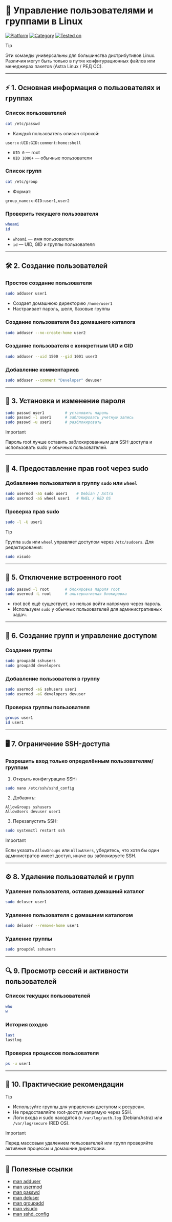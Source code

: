 # 👤 Управление пользователями и группами в Linux

[![Platform](https://img.shields.io/badge/platform-Linux-lightgrey?style=flat-square&logo=linux)]()
[![Category](https://img.shields.io/badge/category-User%20Management-blue?style=flat-square)]()
[![Tested on](https://img.shields.io/badge/tested%20on-Astra%20SE%201.7.5%20|%20Astra%20SE%201.8%20|%20RED%20OS%207.3-orange?style=flat-square)]()

> [!TIP]  
> Эти команды универсальны для большинства дистрибутивов Linux. Различия могут быть только в путях конфигурационных файлов или менеджерах пакетов (Astra Linux / РЕД ОС).

---

## ⚡ 1. Основная информация о пользователях и группах

### Список пользователей
```bash
cat /etc/passwd
````

* Каждый пользователь описан строкой:

```
user:x:UID:GID:comment:home:shell
```

* `UID 0` — root
* `UID 1000+` — обычные пользователи

### Список групп

```bash
cat /etc/group
```

* Формат:

```
group_name:x:GID:user1,user2
```

### Проверить текущего пользователя

```bash
whoami
id
```

* `whoami` — имя пользователя
* `id` — UID, GID и группы пользователя

---

## 🛠 2. Создание пользователей

### Простое создание пользователя

```bash
sudo adduser user1
```

* Создает домашнюю директорию `/home/user1`
* Настраивает пароль, шелл, базовые группы

### Создание пользователя без домашнего каталога

```bash
sudo adduser --no-create-home user2
```

### Создание пользователя с конкретным UID и GID

```bash
sudo adduser --uid 1500 --gid 1001 user3
```

### Добавление комментариев

```bash
sudo adduser --comment "Developer" devuser
```

---

## 🔑 3. Установка и изменение пароля

```bash
sudo passwd user1         # установить пароль
sudo passwd -l user1      # заблокировать учетную запись
sudo passwd -u user1      # разблокировать
```

> [!IMPORTANT]
> Пароль root лучше оставить заблокированным для SSH-доступа и использовать sudo у обычных пользователей.

---

## 👑 4. Предоставление прав root через sudo

### Добавление пользователя в группу `sudo` или `wheel`

```bash
sudo usermod -aG sudo user1    # Debian / Astra
sudo usermod -aG wheel user1   # RHEL / RED OS
```

### Проверка прав sudo

```bash
sudo -l -U user1
```

> [!TIP]
> Группа `sudo` или `wheel` управляет доступом через `/etc/sudoers`. Для редактирования:

```bash
sudo visudo
```

---

## 🔐 5. Отключение встроенного root

```bash
sudo passwd -l root       # блокировка пароля root
sudo usermod -L root      # альтернативная блокировка
```

* root всё ещё существует, но нельзя войти напрямую через пароль.
* Используем `sudo` у обычных пользователей для административных задач.

---

## 🧩 6. Создание групп и управление доступом

### Создание группы

```bash
sudo groupadd sshusers
sudo groupadd developers
```

### Добавление пользователя в группу

```bash
sudo usermod -aG sshusers user1
sudo usermod -aG developers devuser
```

### Проверка группы пользователя

```bash
groups user1
id user1
```

---

## 🖥 7. Ограничение SSH-доступа

### Разрешить вход только определённым пользователям/группам

1. Открыть конфигурацию SSH:

```bash
sudo nano /etc/ssh/sshd_config
```

2. Добавить:

```
AllowGroups sshusers
AllowUsers devuser user1
```

3. Перезапустить SSH:

```bash
sudo systemctl restart ssh
```

> [!IMPORTANT]
> Если указать `AllowGroups` или `AllowUsers`, убедитесь, что хотя бы один администратор имеет доступ, иначе вы заблокируете SSH.

---

## ⚙️ 8. Удаление пользователей и групп

### Удаление пользователя, оставив домашний каталог

```bash
sudo deluser user1
```

### Удаление пользователя с домашним каталогом

```bash
sudo deluser --remove-home user1
```

### Удаление группы

```bash
sudo groupdel sshusers
```

---

## 🔍 9. Просмотр сессий и активности пользователей

### Список текущих пользователей

```bash
who
w
```

### История входов

```bash
last
lastlog
```

### Проверка процессов пользователя

```bash
ps -u user1
```

---

## 🧾 10. Практические рекомендации

> [!TIP]
>
> * Используйте группы для управления доступом к ресурсам.
> * Не предоставляйте root-доступ напрямую через SSH.
> * Логи входа и sudo находятся в `/var/log/auth.log` (Debian/Astra) или `/var/log/secure` (RED OS).

> [!IMPORTANT]
> Перед массовым удалением пользователей или групп проверяйте активные процессы и домашние директории.

---

## 🔗 Полезные ссылки

* [man adduser](https://linux.die.net/man/8/adduser)
* [man usermod](https://linux.die.net/man/8/usermod)
* [man passwd](https://linux.die.net/man/1/passwd)
* [man deluser](https://linux.die.net/man/8/deluser)
* [man groupadd](https://linux.die.net/man/8/groupadd)
* [man visudo](https://linux.die.net/man/8/visudo)
* [man sshd_config](https://man.openbsd.org/sshd_config)
